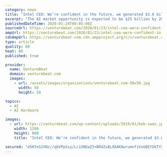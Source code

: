 ```yaml
---
category: news
title: "Intel CEO: We’re confident in the future, we generated $3.8 billion in AI revenue in 2019"
excerpt: "The AI market opportunity is expected to be $25 billion by 2024. This comes after some rocky moments for Intel in the past couple of years. It changed CEOs, ran into delays in developing its critical 10-nanometer (nm) manufacturing process, wasn’t able to produce as many chips as its customers wanted, and faced serious competition from rival ..."
publishedDateTime: 2020-01-24T00:05:00Z
sourceUrl: https://venturebeat.com/2020/01/23/intel-ceo-were-confident-in-the-future-generated-3-8-billion-in-ai-revenue-in-2019/
ampUrl: https://venturebeat.com/2020/01/23/intel-ceo-were-confident-in-the-future-generated-3-8-billion-in-ai-revenue-in-2019/amp/
cdnAmpUrl: https://venturebeat-com.cdn.ampproject.org/c/s/venturebeat.com/2020/01/23/intel-ceo-were-confident-in-the-future-generated-3-8-billion-in-ai-revenue-in-2019/amp/
type: article
quality: 80
heat: 80
published: true

provider:
  name: VentureBeat
  domain: venturebeat.com
  images:
    - url: /assets/images/organizations/venturebeat.com-50x50.jpg
      width: 50
      height: 50

topics:
  - AI
  - AI Hardware

images:
  - url: https://venturebeat.com/wp-content/uploads/2019/01/bob-swan.jpg?fit=1200%2C800&strip=all
    width: 1200
    height: 800
    title: "Intel CEO: We’re confident in the future, we generated $3.8 billion in AI revenue in 2019"

secured: "e5H7eS2VNz//qbVPpSsy/Lc1VNEwZ3+BR4Zv8LX6AK8wrumnfiVxUQEYOkTYXrAthvyfs4yA1O1ZKJDTD16XT9BPavyuqNmTTxeCX9ARl/xyvtEneSbkeQGkaqQY23zwabe3kiElFAQiPDkcGgA7Sq1ucEUlJo0F/cTyW0qty6FnE7V0wQZ+PhUmFM8tkfMriIqxytd8gGl7tcm9SXK1S/7XFZWyzb+E7YovAc3vULj20HYDsn0bpJyGpKJmSy6OsWgonTcY4UeZwShBfsCKhzs40MmhpqUZC3pr8YYhdbd42Mqi15F9ZvaH/YkZjqMF;j4rTgpsB88wuYde0xZ/5gA=="
---
```


